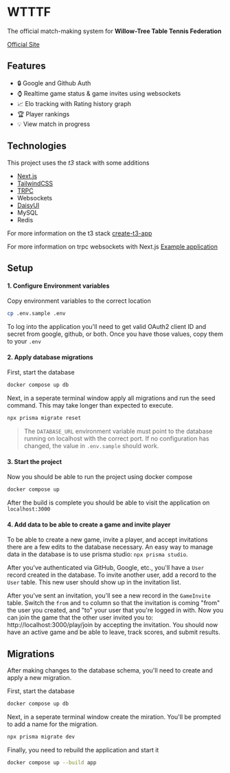 # WTTTF

The official match-making system for **Willow-Tree Table Tennis Federation**

[Official Site](#https://pong.kylemerfy.com)

## Features

- :lock: Google and Github Auth
- :watch: Realtime game status & game invites using websockets
- :chart_with_upwards_trend: Elo tracking with Rating history graph
- :trophy: Player rankings
- :bulb: View match in progress

## Technologies

This project uses the _t3_ stack with some additions

- [Next.js](#https://nextjs.org/)
- [TailwindCSS](#https://tailwindcss.com/)
- [TRPC](#https://trpc.io/)
- Websockets
- [DaisyUI](#https://daisyui.com/)
- MySQL
- Redis

For more information on the t3 stack [create-t3-app](#https://github.com/t3-oss/create-t3-app)

For more information on trpc websockets with Next.js [Example application](#https://github.com/trpc/examples-next-prisma-starter-websockets)

## Setup

#### 1. Configure Environment variables

Copy environment variables to the correct location

```bash
cp .env.sample .env
```

To log into the application you'll need to get valid OAuth2 client ID and secret from google, github, or both. Once you have those values, copy them to your `.env`

#### 2. Apply database migrations

First, start the database

```bash
docker compose up db
```

Next, in a seperate terminal window apply all migrations and run the seed command. This may take longer than expected to execute.

```bash
npx prisma migrate reset
```

> The `DATABASE_URL` environment variable must point to the database running on localhost with the correct port. If no configuration has changed, the value in `.env.sample` should work.

#### 3. Start the project

Now you should be able to run the project using docker compose

```bash
docker compose up
```

After the build is complete you should be able to visit the application on `localhost:3000`

#### 4. Add data to be able to create a game and invite player

To be able to create a new game, invite a player, and accept invitations there are a few edits to the database necessary. An easy way to manage data in the database is to use prisma studio: `npx prisma studio`.

After you've authenticated via GitHub, Google, etc., you'll have a `User` record created in the database. To invite another user, add a record to the `User` table. This new user should show up in the invitation list.

After you've sent an invitation, you'll see a new record in the `GameInvite` table. Switch the `from` and `to` column so that the invitation is coming "from" the user you created, and "to" your user that you're logged in with. Now you can join the game that the other user invited you to: http://localhost:3000/play/join by accepting the invitation. You should now have an active game and be able to leave, track scores, and submit results.

## Migrations

After making changes to the database schema, you'll need to create and apply a new migration.

First, start the database

```bash
docker compose up db
```

Next, in a seperate terminal window create the miration. You'll be prompted to add a name for the migration.

```bash
npx prisma migrate dev
```

Finally, you need to rebuild the application and start it

```bash
docker compose up --build app
```
